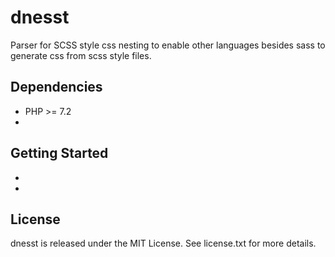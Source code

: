 # dnesst

Parser for SCSS style css nesting to enable other languages besides sass to generate css from scss style files.

## Dependencies

* PHP >= 7.2
* 

## Getting Started

* 
* 

## License

dnesst is released under the MIT License. See license.txt for more details.